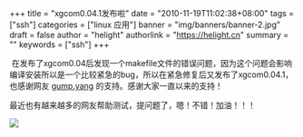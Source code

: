 +++
title = "xgcom0.04.1发布啦"
date = "2010-11-19T11:02:38+08:00"
tags = ["ssh"]
categories = ["linux 应用"]
banner = "img/banners/banner-2.jpg"
draft = false
author = "helight"
authorlink = "https://helight.cn"
summary = ""
keywords = ["ssh"]
+++

 在发布了xgcom0.04后发现一个makefile文件的错误问题，因为这个问题会影响编译安装所以是一个比较紧急的bug，所以在紧急修复后又发布了xgcom0.04.1，也感谢网友 [gump.yang](http://code.google.com/u/gump.yang/) 的支持。感谢大家一直以来的支持！ 

<!--more-->

最近也有越来越多的网友帮助测试，提问题了，嗯！不错！加油！！！


![](../../../img/carousel/xgcom.png)
